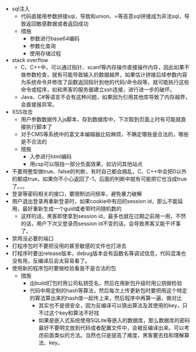 * sql注入
    * 代码直接用参数拼接sql，导致和union、=等恶意sql拼接成为非法sql，导致返回敏感数据或者返回成功
    * 措施
        * 参数进行base64编码
        * 参数化查询
        * 使用存储过程
* stack overflow
    * C、C++中，可以通过指针、scanf等内存操作直接操作内存，因此如果不做参数检查，就有可能导致输入的数据越界，如果估计拼接后续参数内容为系统命令并修改了函数返回指针到他的代码/命令段等，就可能执行这些命令或程序，如和黑客的服务器建立ssh连接，进行进一步的破坏。
    * Java、C#等语言不会有这种问题，如果因为引用其他库导致了内存越界，会直接报异常。
* XSS攻击
    * 用户参数数据传入js脚本，存到数据库中，下次取到页面上时有可能就直接执行脚本了
    * 对于CMS等系统中的富文本编辑器比较麻烦，不确定哪些是合法的，哪些是不合法的
    * 措施
        * 入参进行html编码
        * 用csp可以阻挡一部分负面效果，如访问其他站点
* 不要用整型做true、false的判断，有时自己都会搞乱，C、C++中会把0以外的都成true，如果你不小心返回了-1，后面的判断中就有可能把它也当成true了。。。
* 登录等密码相关的接口，要限制访问频率，避免暴力破解
* 用户退出登录再重新登录时，如果cookie中有旧的session id，那么不能延用，最好重新生成一个guid或者带时间随机数的
    * 这样的话，黑客即使拿到session id，最多也就在过期之前用一用，不然的话，用户下次又登录而session id不变的话，会导致黑客又能干坏事了。
* 禁用没必要的端口
* 打程序包时不要把没用的甚至敏感的文件也打进去
* 打程序时要出release版本，debug版本会有函数名等调试信息，代码混淆也没有用，反编译后会太容易看了。
* 使用新的程序包时要做检验看是不是合法的包
    * 措施
        * 出build打包时用公司私钥签名，然后在用新包升级时用公钥做检验
        * 代码中用定制的hash等算法，然后每次上传更新包时要把用这个特定的算法算出来的hash值一起传上来，然后程序中再算一遍，做对比
            * 其实也不是很安全，因为反编译可以猜出算法及其使用的key，只不过这个key和算法不好找
            * 如果是嵌入式系统使用SQLite等嵌入的数据库，那么数据库的密码最好不要明文放到代码或者配置文件中，会被反编译出来。可以考虑前面类似的方法。当然也只是提高了难度，黑客要去找和理解算法、key。